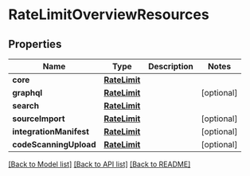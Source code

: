 # RateLimitOverviewResources

## Properties
Name | Type | Description | Notes
------------ | ------------- | ------------- | -------------
**core** | [**RateLimit**](RateLimit.md) |  | 
**graphql** | [**RateLimit**](RateLimit.md) |  | [optional] 
**search** | [**RateLimit**](RateLimit.md) |  | 
**sourceImport** | [**RateLimit**](RateLimit.md) |  | [optional] 
**integrationManifest** | [**RateLimit**](RateLimit.md) |  | [optional] 
**codeScanningUpload** | [**RateLimit**](RateLimit.md) |  | [optional] 

[[Back to Model list]](../README.md#documentation-for-models) [[Back to API list]](../README.md#documentation-for-api-endpoints) [[Back to README]](../README.md)



